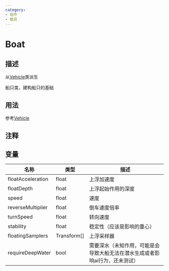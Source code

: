 ```yaml
---
category: 
- 组件
- 载具
---
```

# Boat

## 描述
从[Vehicle](./Vehicle.md)类派生

船只类，建构船只的基础
## 用法
参考[Vehicle](./Vehicle.md)
## 注释

## 变量

| 名称 | 类型 | 描述 |
| ----------- | ----------- | ----------- |
| floatAcceleration | float | 上浮加速度 |
| floatDepth | float | 上浮起始作用的深度 |
| speed | float | 速度 |
| reverseMultiplier | float | 倒车速度倍率 |
| turnSpeed | float | 转向速度 |
| stability | float | 稳定性（应该是影响的重心） |
| floatingSamplers | Transform[] | 上浮采样器 |
| requireDeepWater | bool | 需要深水（未知作用，可能是会导致大船无法在潜水生成或者影响ai行为，还未测试） |
